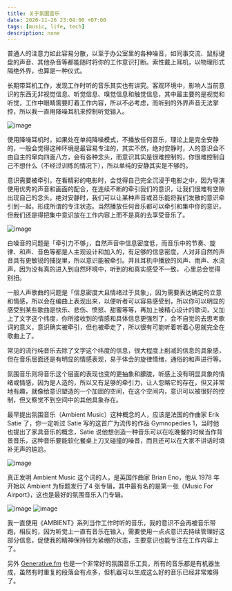 ```yaml
---
title: 关于氛围音乐
date: 2020-11-26 23:04:00 +07:00
tags: [music, life, tech]
description: none
---
```


普通人的注意力如此容易分散，以至于办公室里的各种噪音，如同事交流、鼠标键盘的声音、其他杂音等都能随时将你的工作意识打断。索性戴上耳机，以物理形式隔绝外界，也算是一种仪式。

长期带耳机工作，发现工作时听的音乐其实也有讲究。客观环境中，影响人当前意识的东西无非视觉信息、听觉信息、嗅觉信息和触觉信息，其中最主要的是视觉和听觉，工作中眼睛需要盯着工作内容，所以不必考虑，而听到的外界声音无法掌控，所以我一直用降噪耳机来控制听觉输入。

![image](https://d07a0a97.telegraph-image-b0a.pages.dev/file/776cd273387df2f4d1388.jpg)

使用降噪耳机时，如果处在单纯降噪模式，不播放任何音乐，理论上是完全安静的，一般会觉得这种环境是最容易专注的，其实不然，绝对安静时，人的意识会不由自主的窜向四面八方，会有各种念头，而意识其实是很难控制的，你很难控制自己不想什么（不经过训练的情况下），所以单纯的安静其实是不够的。

意识需要被牵引。在看精彩的电影时，会觉得自己完全沉浸于电影之中，因为导演使用优秀的声音和画面的配合，在连续不断的牵引我们的意识，让我们很难有空隙出现自己的念头。绝对安静时，我们可以让某种声音或音乐能将我们发散的意识牵引到一起，形成所谓的专注状态。当然播放任何音乐都可以牵引和集中你的意识，但我们还是得把集中意识放在工作内容上而不是真的去享受音乐了。

![image](https://d07a0a97.telegraph-image-b0a.pages.dev/file/6b5cd55ee433dfdae4e77.jpg)

白噪音的问题是「牵引力不够」，自然声音中信息密度低，而音乐中的节奏、旋律、和声、音色等都是人主观设计和加入的，有足够的信息密度，人对非自然的声音具有更敏锐的捕捉里，所以意识能被牵引。并且耳机中播放的风声、雨声、水流声，因为没有真的进入到自然环境中，听到的和真实感受不一致， 心里总会觉得别扭。

一般人声歌曲的问题是「信息密度大且情绪过于具象」，因为需要表达确定的立意和情感，所以会在编曲上表现出来，以便听者可以容易感受到，所以你可以明显的感受到某些歌曲是快乐、悲伤、愤怒、甜蜜等等，再加上被精心设计的歌词，又加上了文字这个纬度，你所接收到的情感和具体信息更强烈了，会不自觉的去思考歌词的意义，意识确实被牵引，但也被牵走了，所以很有可能听着听着心思就完全在歌曲上了。

常见的流行纯音乐去除了文字这个纬度的信息，很大程度上削减的信息的具象感，但在音乐层面还是有明显的情感表现，易于体会的旋律情绪，通俗的和声进行等。

氛围音乐则将音乐这个层面的表现也变的更抽象和朦胧，听感上没有明显具象的情绪或情感，因为是人造的，所以又有足够的牵引力，让人忽略它的存在，但又非常地有趣，就像给意识塑造的一个加固的空间，在这个空间内，意识可以被很好的控制，但又察觉不到空间中的其他具象存在。

最早提出氛围音乐（Ambient Music）这种概念的人，应该是法国的作曲家 Erik Satie 了，你一定听过 Satie 写的这首广为流传的作品 Gymnopedies 1，当时他也提出了家具音乐的概念，Satie 说他想创造一种音乐可以在吃晚餐的时候当作背景音乐，这种音乐要能软化餐桌上刀叉碰撞的噪音，而且还可以在大家不讲话时填补无声的尴尬。

![image](https://d07a0a97.telegraph-image-b0a.pages.dev/file/85cfa00fe12f6b15250d6.jpg)

真正发明 Ambient Music 这个词的人，是英国作曲家 Brian Eno，他从 1978 年开始以 Ambient 为标题发行了4 张专辑，其中最有名的是第一张《Music For Airport》，这也是最好的氛围音乐入门专辑。

![image](https://d07a0a97.telegraph-image-b0a.pages.dev/file/e5e82bf7c74ddacacb5b9.jpg)
![image](https://d07a0a97.telegraph-image-b0a.pages.dev/file/fc7eb5daf001e53bcca48.jpg)

我一直使用《AMBIENT》系列当作工作时听的音乐，我的意识不会再被音乐带跑，相反的，因为听觉上一直有音乐在输入，需要使用一点点意识去持续管理好这部分信息，促使我的精神保持较为紧绷的状态，主要意识也能专注在工作内容上了。

另外 [Generative.fm](http://Generative.fm) 也是一个非常好的氛围音乐工具，所有的音乐都是有机器生成，虽然有时重复的段落会有点多，但机器可以生成这么好的音乐已经非常难得了。



